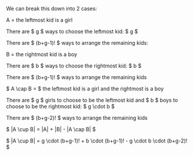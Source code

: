 We can break this down into 2 cases:

A = the leftmost kid is a girl

There are $ g $ ways to choose the leftmost kid: $ g $

There are $ (b+g-1)! $ ways to arrange the remaining kids:

B = the rightmost kid is a boy

There are $ b $ ways to choose the rightmost kid: $ b $

There are $ (b+g-1)! $ ways to arrange the remaining kids

$ A \cap B = $ the leftmost kid is a girl and the rightmost is a boy

There are $ g $ girls to choose to be the leftmost kid and $ b $ boys to choose to be the rightmost kid: $ g \cdot b $

There are $ (b+g-2)! $ ways to arrange the remaining kids

$ |A \cup B| = |A| + |B| - |A \cap B| $

$ |A \cup B| = g \cdot (b+g-1)! + b \cdot (b+g-1)! - g \cdot b \cdot (b+g-2)! $

